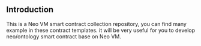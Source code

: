 ## Introduction
This is a Neo VM smart contract collection repository, you can find many example in these contract templates. it will be very useful for you to develop neo/ontology smart contract base on Neo VM.  

